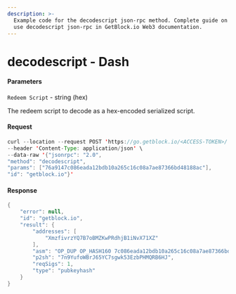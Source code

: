 ```yaml
---
description: >-
  Example code for the decodescript json-rpc method. Сomplete guide on how to
  use decodescript json-rpc in GetBlock.io Web3 documentation.
---
```


# decodescript - Dash

#### Parameters

`Redeem Script` - string (hex)

The redeem script to decode as a hex-encoded serialized script.

#### Request

```java
curl --location --request POST 'https://go.getblock.io/<ACCESS-TOKEN>/' \
--header 'Content-Type: application/json' \
--data-raw '{"jsonrpc": "2.0",
"method": "decodescript",
"params": ["76a9147c086eada12bdb10a265c16c08a7ae87366bd48188ac"],
"id": "getblock.io"}'
```

#### Response

```java
{
    "error": null,
    "id": "getblock.io",
    "result": {
        "addresses": [
            "XmzfivrzYQ7B7oBMZKwPRdhjB1iNvX71XZ"
        ],
        "asm": "OP_DUP OP_HASH160 7c086eada12bdb10a265c16c08a7ae87366bd481 OP_EQUALVERIFY OP_CHECKSIG",
        "p2sh": "7n9YufoWBrJ65YC7sgwk53EzbPHMQRB6HJ",
        "reqSigs": 1,
        "type": "pubkeyhash"
    }
}
```
